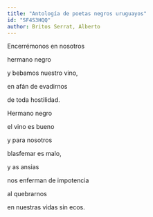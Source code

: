```yaml
---
title: "Antología de poetas negros uruguayos"
id: "SF4S3HQQ"
author: Britos Serrat, Alberto
---
```

<div data-schema-version="6"><p>Encerrémonos en nosotros</p> <p>hermano negro</p> <p>y bebamos nuestro vino,</p> <p>en afán de evadirnos</p> <p>de toda hostilidad.</p> <p>Hermano negro</p> <p>el vino es bueno</p> <p>y para nosotros</p> <p>blasfemar es malo,</p> <p>y as ansias</p> <p>nos enferman de impotencia</p> <p>al quebrarnos</p> <p>en nuestras vidas sin ecos.</p> </div>